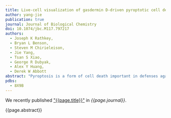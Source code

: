 ```yaml
---
title: Live-cell visualization of gasdermin D-driven pyroptotic cell death
author: yang-jie
publication: true
journal: Journal of Biological Chemistry
doi: 10.1074/jbc.M117.797217
authors:
  - Joseph K Rathkey,
  - Bryan L Benson,
  - Steven M Chirieleison,
  - Jie Yang,
  - Tsan S Xiao,
  - George R Dubyak,
  - Alex Y Huang,
  - Derek W Abbott
abstract: "Pyroptosis is a form of cell death important in defenses against pathogens that can also result in a potent and sometimes pathological inflammatory response. During pyroptosis, GSDMD (gasdermin D), the pore-forming effector protein, is cleaved, forms oligomers, and inserts into the membranes of the cell, resulting in rapid cell death. However, the potent cell death induction caused by GSDMD has complicated our ability to understand the biology of this protein. Studies aimed at visualizing GSDMD have relied on expression of GSDMD fragments in epithelial cell lines that naturally lack GSDMD expression and also lack the proteases necessary to cleave GSDMD. In this work, we performed mutagenesis and molecular modeling to strategically place tags and fluorescent proteins within GSDMD that support native pyroptosis and facilitate live-cell imaging of pyroptotic cell death. Here, we demonstrate that these fusion proteins are cleaved by caspases-1 and -11 at Asp-276. Mutations that disrupted the predicted p30-p20 autoinhibitory interface resulted in GSDMD aggregation, supporting the oligomerizing activity of these mutations. Furthermore, we show that these novel GSDMD fusions execute inflammasome-dependent pyroptotic cell death in response to multiple stimuli and allow for visualization of the morphological changes associated with pyroptotic cell death in real time. This work therefore provides new tools that not only expand the molecular understanding of pyroptosis but also enable its direct visualization."
pdbs:
  - 8X9B
---
```


We recently published ["{{page.title}}"](https://doi.org/{{page.doi}}) in *{{page.journal}}*.

{{page.abstract}}
